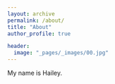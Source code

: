 ```yaml
---
layout: archive
permalink: /about/
title: "About"
author_profile: true

header:
  image: "_pages/_images/00.jpg"
---
```


My name is Hailey.
